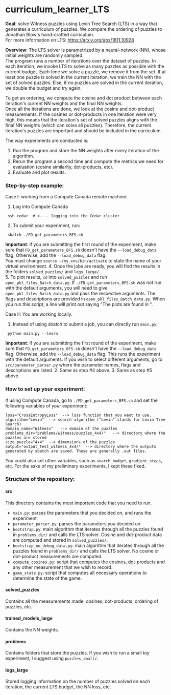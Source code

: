 # curriculum_learner_LTS  

 
**Goal**: solve Witness puzzles using Levin Tree Search (LTS) in a way that generates a curriculum of puzzles. We compare the ordering of puzzles to Jonathan Blow's hand-crafted curriculum.  
For more information on LTS: https://arxiv.org/abs/1811.10928  
  
**Overview**: The LTS solver is parametrized by a neural-network (NN), whose initial weights are randomly sampled.   
The program runs a number of iterations over the dataset of puzzles. 
In each iteration, we invoke LTS to solve as many puzzles as possible with the current budget. 
Each time we solve a puzzle, we remove it from the set. 
If at least one puzzle is solved in the current iteration, we train the NN with the set of solved puzzles.
Else, if no puzzles are solved in the current iteration, we double the budget and try again.  

To get an ordering, we compute the cosine and dot product between each iteration's current NN weights and the final NN weights.  
Once all the iterations are done, we look at the cosine and dot-product measurements.
If the cosines or dot-products in one iteration were very high, this means that the iteration's set of solved puzzles aligns with the final NN weights (which can solve all puzzles). 
Therefore, the current iteration's puzzles are important and should be included in the curriculum.


The way experiments are conducted is:
1. Run the program and store the NN weights after every iteration of the algorithm.
2. Rerun the program a second time and compute the metrics we need for evaluation (cosine similarity, dot-products, etc).
3. Evaluate and plot results.
 

### Step-by-step example:
Case I: working from a Compute Canada remote machine:
1. Log into Compute Canada  
<pre><code> ssh cedar  # <---- logging into the Cedar cluster </code></pre>
2. To submit your experiment, run:
<pre><code> sbatch ./FD_get_parameters_BFS.sh </code></pre>
**Important**: If you are submitting the first round of the experiment, make sure that `FD_get_parameters_BFS.sh` doesn't have the `--load_debug_data` flag. Otherwise, add the `--load_debug_data` flag.  
You must change `source ~/my_env/bin/activate` to state the name of your virtual environment.
4. Once the jobs are ready, you will find the results in the folders `solved_puzzles/` and `logs_large/`.   
5. To plot results, `cd` into `solved_puzzles` and run `open_pkl_files_Batch_data.py`. 
   If `./FD_get_parameters_BFS.sh` was not run with the default arguments, you will need to give `open_pkl_files_Batch_data.py` and pass the respective arguments. 
   The flags and descriptions are provided in `open_pkl_files_Batch_data.py`. When you run this script, a line will print out saying "The plots are found in <subdirectory>".

Case II: You are working locally.
1. Instead of using sbatch to submit a job, you can directly run `main.py`:
<pre><code> python main.py --learn </code></pre>
**Important**: If you are submitting the first round of the experiment, make sure that `FD_get_parameters_BFS.sh` doesn't have the `--load_debug_data` flag. Otherwise, add the `--load_debug_data` flag.
This runs the experiment with the default arguments. If you wish to select different arguments, go to `src/parameter_parser.py` where the parameter names, flags and descriptions are listed.
2. Same as step #4 above.
3. Same as step #5 above.

### How to set up your experiment:
If using Compute Canada, go to `./FD_get_parameters_BFS.sh` and set the following variables of your experiment:
<pre><code>loss="CrossEntropyLoss"  --> loss function that you want to use.
algorithm="Levin"  --> search algorithm ("Levin" stands for Levin Tree Search)
domain_name="Witness"   --> domain of the puzzles
problems_dir="problems/witness/puzzles_4x4/"   --> directory where the puzzles are stored
size_puzzle="4x4"  --> dimensions of the puzzles
output="output_test_witness_4x4/"  --> directory where the outputs generated by sbatch are saved. These are generally .out files.
</code></pre>
You could also set other variables, such as `search_budget`, `gradient_steps`, etc. For the sake of my preliminary experiments, I kept these fixed.


### Structure of the repository:  
#### src 
This directory contains the most important code that you need to run.  
- `main.py`: parses the parameters that you decided on, and runs the experiment
- `parameter_parser.py`: parses the parameters you decided on
- `bootstrap.py`: main algorithm that iterates through all the puzzles found in `problems_dir/` and calls the LTS solver. Cosine and dot-product data are computed and stored in `solved_puzzles/`.
- `bootstrap_no_debug_data.py`: main algorithm that iterates through all the puzzles found in `problems_dir/` and calls the LTS solver. No cosine or dot-product measurements are computed.
- `compute_cosines.py`: script that computes the cosines, dot-products and any other measurement that we wish to record.
- `game_state.py`: script that computes all necessary operations to determine the state of the game.

#### solved_puzzles
Contains all the measurements made: cosines, dot-products, ordering of puzzles, etc.

#### trained_models_large
Contains the NN weights.

#### problems
Contains folders that store the puzzles. If you wish to run a small toy experiment, I suggest using `puzzles_small/`.

#### logs_large
Stored logging information on the number of puzzles solved on each iteration, the current LTS budget, the NN loss, etc.
